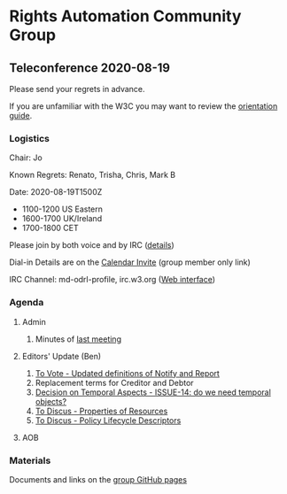 # Rights Automation Community Group

## Teleconference 2020-08-19

Please send your regrets in advance.

If you are unfamiliar with the W3C you may want to review the [orientation guide](https://w3c.github.io/market-data-odrl-profile/orientation.html).

### Logistics

Chair: Jo

Known Regrets: Renato, Trisha, Chris, Mark B

Date: 2020-08-19T1500Z
*  1100-1200 US Eastern
*  1600-1700 UK/Ireland
*  1700-1800 CET

Please join by both voice and by IRC ([details](https://w3c.github.io/market-data-odrl-profile/orientation.html#irc))

Dial-in Details are on the [Calendar Invite](http://www.w3.org/2020/04/md-odrl-profile.ics) (group member only link)

IRC Channel: md-odrl-profile, irc.w3.org ([Web interface](http://irc.w3.org))

### Agenda

1. Admin
    1. Minutes of [last meeting](https://www.w3.org/2020/08/05-md-odrl-profile-minutes.html)
2. Editors' Update (Ben)
    1. [To Vote - Updated definitions of Notify and Report](https://github.com/w3c/market-data-odrl-profile/blob/gh-pages/NewTerms.md#to-vote)
    2. Replacement terms for Creditor and Debtor
    3. [Decision on Temporal Aspects - ISSUE-14: do we need temporal objects?](https://github.com/w3c/market-data-odrl-profile/issues/14)
    4. [To Discus - Properties of Resources](https://github.com/w3c/market-data-odrl-profile/blob/gh-pages/NewTerms.md#properties-of-resources)
    2. [To Discus - Policy Lifecycle Descriptors](https://github.com/w3c/market-data-odrl-profile/blob/gh-pages/NewTerms.md#policy-status-policy-lifecycle-descriptors)
    
 
3. AOB

### Materials

Documents and links on the [group GitHub pages](https://w3c.github.io/market-data-odrl-profile)
